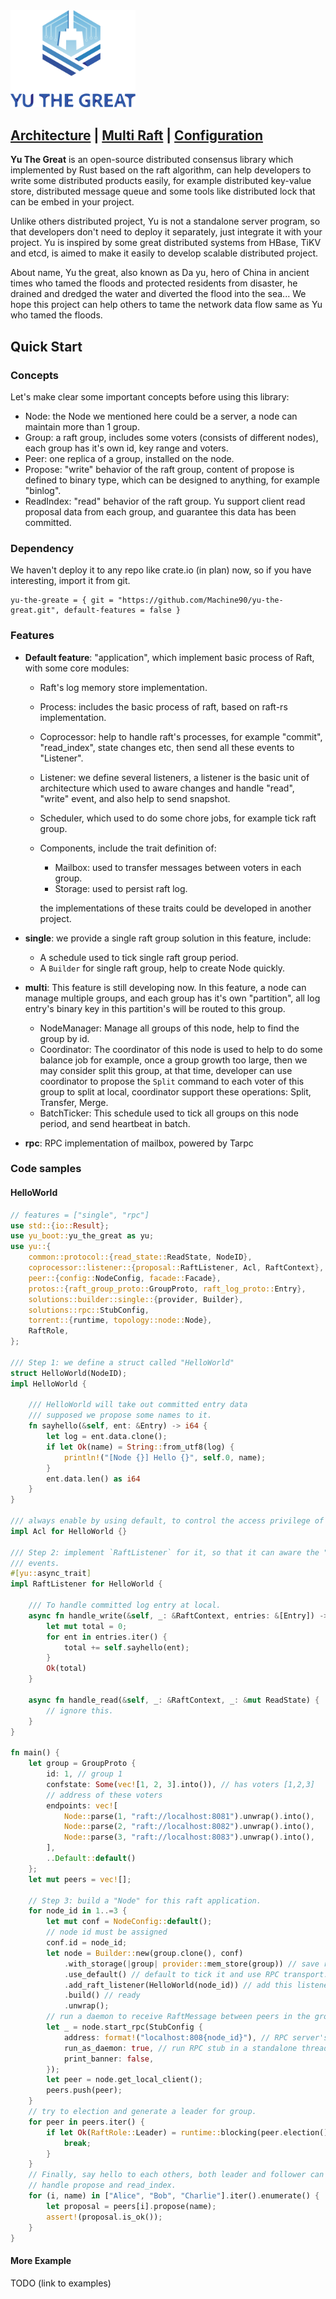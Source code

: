 <img src="./document/imgs/logo.png" width="200"/>

## [Architecture](document/design.md) |  [Multi Raft](document/multi/multi_raft.md) | [Configuration](document/configuration.md)

**Yu The Great** is an open-source distributed consensus library which implemented by Rust based on the raft algorithm, can help developers to write some distributed products easily, for example distributed key-value store, distributed message queue and some tools like distributed lock that can be embed in your project.

Unlike others distributed project, Yu is not a standalone server program, so that developers don't need to deploy it separately, just integrate it with your project. Yu is inspired by some great distributed systems from HBase, TiKV and etcd, is aimed to make it easily to develop scalable distributed project.

About name, Yu the great, also known as  Da yu, hero of China in ancient times who tamed the floods and protected residents from disaster, he drained and dredged the water and diverted the flood into the sea...  We hope this project can help others to tame the network data flow same as Yu who tamed the floods.

## Quick Start

### Concepts

Let's make clear some important concepts before using this library:

* Node: the Node we mentioned here could be a server, a node can maintain more than 1 group.
* Group: a raft group, includes some voters (consists of different nodes), each group has it's own id, key range and voters. 
* Peer: one replica of a group, installed on the node.
* Propose: "write" behavior of the raft group, content of propose is defined to binary type, which can be designed to anything, for example "binlog".
* ReadIndex: "read" behavior of the raft group. Yu support client read proposal data from each group, and guarantee this data has been committed.

### Dependency

We haven't deploy it to any repo like crate.io (in plan) now, so if you have interesting, import it from git.

```
yu-the-greate = { git = "https://github.com/Machine90/yu-the-great.git", default-features = false }
```

### Features

* **Default feature**: "application", which implement basic process of Raft, with some core modules: 

  * Raft's log memory store implementation.

  * Process: includes the basic process of raft, based on raft-rs implementation.

  * Coprocessor: help to handle raft's processes, for example "commit", "read_index", state changes etc, then send all these events to "Listener".

  * Listener: we define several listeners, a listener is the basic unit of architecture which used to aware changes and handle "read", "write" event, and  also help to send snapshot.    

  * Scheduler, which used to do some chore jobs, for example tick raft group.

  * Components, include the trait definition of:

    * Mailbox: used to transfer messages between voters in each group. 
    * Storage: used to persist raft log.

    the implementations of these traits could be developed in another project.

* **single**: we provide a single raft group solution in this feature, include:

  * A schedule used to tick single raft group period.
  *  A `Builder` for single raft group, help to create Node quickly.

* **multi**: This feature is still developing now. In this feature, a node can manage multiple groups, and each group has it's own "partition", all log entry's binary key in this partition's will be routed to this group.

  * NodeManager: Manage all groups of this node, help to find the group by id.
  * Coordinator: The coordinator of this node is used to help to do some balance job for example, once a group growth too large, then we may consider split this group, at that time, developer can use coordinator to propose the `Split` command to each voter of this group to split at local, coordinator support these operations: Split, Transfer, Merge.
  * BatchTicker: This schedule used to tick all groups on this node period, and send heartbeat in batch.

* **rpc**: RPC implementation of mailbox, powered by Tarpc

### Code samples

#### HelloWorld

```rust
// features = ["single", "rpc"]
use std::{io::Result};
use yu_boot::yu_the_great as yu;
use yu::{
    common::protocol::{read_state::ReadState, NodeID},
    coprocessor::listener::{proposal::RaftListener, Acl, RaftContext},
    peer::{config::NodeConfig, facade::Facade},
    protos::{raft_group_proto::GroupProto, raft_log_proto::Entry},
    solutions::builder::single::{provider, Builder},
    solutions::rpc::StubConfig,
    torrent::{runtime, topology::node::Node},
    RaftRole,
};

/// Step 1: we define a struct called "HelloWorld"
struct HelloWorld(NodeID);
impl HelloWorld {
    
    /// HelloWorld will take out committed entry data
    /// supposed we propose some names to it.
    fn sayhello(&self, ent: &Entry) -> i64 {
        let log = ent.data.clone();
        if let Ok(name) = String::from_utf8(log) {
            println!("[Node {}] Hello {}", self.0, name);
        }
        ent.data.len() as i64
    }
}

/// always enable by using default, to control the access privilege of this listener.
impl Acl for HelloWorld {}

/// Step 2: implement `RaftListener` for it, so that it can aware the "write" and "read"
/// events.
#[yu::async_trait]
impl RaftListener for HelloWorld {
    
    /// To handle committed log entry at local.
    async fn handle_write(&self, _: &RaftContext, entries: &[Entry]) -> Result<i64> {
        let mut total = 0;
        for ent in entries.iter() {
            total += self.sayhello(ent);
        }
        Ok(total)
    }

    async fn handle_read(&self, _: &RaftContext, _: &mut ReadState) {
        // ignore this.
    }
}

fn main() {
    let group = GroupProto {
        id: 1, // group 1
        confstate: Some(vec![1, 2, 3].into()), // has voters [1,2,3]
        // address of these voters
        endpoints: vec![
            Node::parse(1, "raft://localhost:8081").unwrap().into(),
            Node::parse(2, "raft://localhost:8082").unwrap().into(),
            Node::parse(3, "raft://localhost:8083").unwrap().into(),
        ],
        ..Default::default()
    };
    let mut peers = vec![];
    
    // Step 3: build a "Node" for this raft application.
    for node_id in 1..=3 {
        let mut conf = NodeConfig::default();
        // node id must be assigned
        conf.id = node_id;
        let node = Builder::new(group.clone(), conf)
            .with_storage(|group| provider::mem_store(group)) // save raft's log in memory
            .use_default() // default to tick it and use RPC transport.
            .add_raft_listener(HelloWorld(node_id)) // add this listener to coprocessor
            .build() // ready
            .unwrap();
        // run a daemon to receive RaftMessage between peers in the group.
        let _ = node.start_rpc(StubConfig {
            address: format!("localhost:808{node_id}"), // RPC server's address
            run_as_daemon: true, // run RPC stub in a standalone thread without blocking it
            print_banner: false,
        });
        let peer = node.get_local_client();
        peers.push(peer);
    }
    // try to election and generate a leader for group.
    for peer in peers.iter() {
        if let Ok(RaftRole::Leader) = runtime::blocking(peer.election()) {
            break;
        }
    }
    // Finally, say hello to each others, both leader and follower can 
    // handle propose and read_index.
    for (i, name) in ["Alice", "Bob", "Charlie"].iter().enumerate() {
        let proposal = peers[i].propose(name);
        assert!(proposal.is_ok());
    }
}
```
#### More Example

TODO (link to examples)



